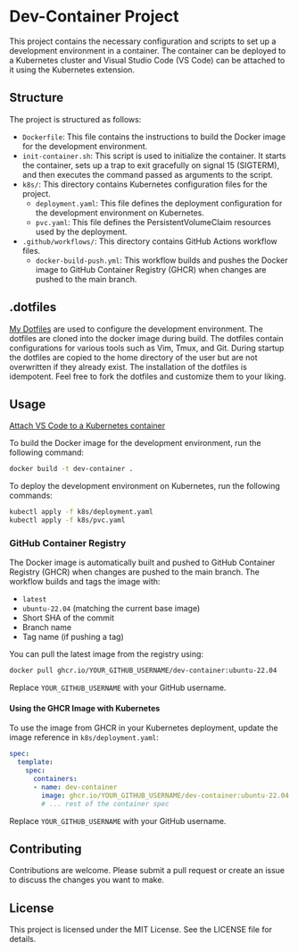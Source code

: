# Dev-Container Project

This project contains the necessary configuration and scripts to set up a development environment in a container. The container can be deployed to a Kubernetes cluster and Visual Studio Code (VS Code) can be attached to it using the Kubernetes extension.

## Structure

The project is structured as follows:

- `Dockerfile`: This file contains the instructions to build the Docker image for the development environment.
- `init-container.sh`: This script is used to initialize the container. It starts the container, sets up a trap to exit gracefully on signal 15 (SIGTERM), and then executes the command passed as arguments to the script.
- `k8s/`: This directory contains Kubernetes configuration files for the project.
  - `deployment.yaml`: This file defines the deployment configuration for the development environment on Kubernetes.
  - `pvc.yaml`: This file defines the PersistentVolumeClaim resources used by the deployment.
- `.github/workflows/`: This directory contains GitHub Actions workflow files.
  - `docker-build-push.yml`: This workflow builds and pushes the Docker image to GitHub Container Registry (GHCR) when changes are pushed to the main branch.

## .dotfiles
[My Dotfiles](https://github.com/ballerabdude/dotfiles) are used to configure the development environment. The dotfiles are cloned into the docker image during build. The dotfiles contain configurations for various tools such as Vim, Tmux, and Git.
During startup the dotfiles are copied to the home directory of the user but are not overwritten if they already exist. The installation of the dotfiles is idempotent. Feel free to fork the dotfiles and customize them to your liking.

## Usage

[Attach VS Code to a Kubernetes container](https://code.visualstudio.com/docs/devcontainers/attach-container#:~:text=To%20attach%20to%20a%20container,want%20to%20attach%20to%20resides.)

To build the Docker image for the development environment, run the following command:

```sh
docker build -t dev-container .
```
To deploy the development environment on Kubernetes, run the following commands:
```sh
kubectl apply -f k8s/deployment.yaml
kubectl apply -f k8s/pvc.yaml
```

### GitHub Container Registry

The Docker image is automatically built and pushed to GitHub Container Registry (GHCR) when changes are pushed to the main branch. The workflow builds and tags the image with:
- `latest`
- `ubuntu-22.04` (matching the current base image)
- Short SHA of the commit
- Branch name
- Tag name (if pushing a tag)

You can pull the latest image from the registry using:

```sh
docker pull ghcr.io/YOUR_GITHUB_USERNAME/dev-container:ubuntu-22.04
```

Replace `YOUR_GITHUB_USERNAME` with your GitHub username.

#### Using the GHCR Image with Kubernetes

To use the image from GHCR in your Kubernetes deployment, update the image reference in `k8s/deployment.yaml`:

```yaml
spec:
  template:
    spec:
      containers:
      - name: dev-container
        image: ghcr.io/YOUR_GITHUB_USERNAME/dev-container:ubuntu-22.04
        # ... rest of the container spec
```

Replace `YOUR_GITHUB_USERNAME` with your GitHub username.

## Contributing
Contributions are welcome. Please submit a pull request or create an issue to discuss the changes you want to make.

## License
This project is licensed under the MIT License. See the LICENSE file for details.

